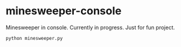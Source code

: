 # minesweeper-console
Minesweeper in console. Currently in progress. Just for fun project.

`python minesweeper.py`
